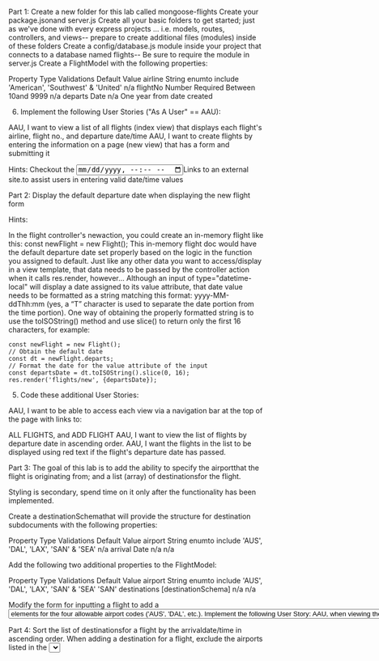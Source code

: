 Part 1:
Create a new folder for this lab called mongoose-flights
Create your package.jsonand server.js
Create all your basic folders to get started; just as we've done with every express projects ... i.e. models, routes, controllers, and views-- prepare to create additional files (modules) inside of these folders
Create a config/database.js module inside your project that connects to a database named flights-- Be sure to require the module in server.js
Create a FlightModel with the following properties:



Property	Type	Validations	Default Value
airline	String	enumto include 'American', 'Southwest' & 'United'	n/a
flightNo	Number	Required
Between 10and 9999	n/a
departs	Date	n/a	One year from date created



6. Implement the following User Stories ("As A User" == AAU):

AAU, I want to view a list of all flights (index view) that displays each flight's airline, flight no., and departure date/time
AAU, I want to create flights by entering the information on a page (new view) that has a form and submitting it



Hints:
Checkout the <input type="datetime-local">Links to an external site.to assist users in entering valid date/time values



Part 2:
Display the default departure date when displaying the new flight form

Hints:

In the flight controller's newaction, you could create an in-memory flight like this:
const newFlight = new Flight();
This in-memory flight doc would have the default departure date set properly based on the logic in the function you assigned to default.
Just like any other data you want to access/display in a view template, that data needs to be passed by the controller action when it calls res.render, however…
Although an input of type="datetime-local" will display a date assigned to its value attribute, that date value needs to be formatted as a string matching this format: yyyy-MM-ddThh:mm (yes, a “T” character is used to separate the date portion from the time portion). One way of obtaining the properly formatted string is to use the toISOString() method and use slice() to return only the first 16 characters, for example:



	const newFlight = new Flight();
	// Obtain the default date
	const dt = newFlight.departs;
	// Format the date for the value attribute of the input
	const departsDate = dt.toISOString().slice(0, 16);
	res.render('flights/new', {departsDate});



5. Code these additional User Stories:

AAU, I want to be able to access each view via a navigation bar at the top of the page with links to:

ALL FLIGHTS, and
ADD FLIGHT
AAU, I want to view the list of flights by departure date in ascending order.
AAU, I want the flights in the list to be displayed using red text if the flight's departure date has passed.
 

Part 3:
The goal of this lab is to add the ability to specify the airportthat the flight is originating from; and a list (array) of destinationsfor the flight.

Styling is secondary, spend time on it only after the functionality has been implemented.

Create a destinationSchemathat will provide the structure for destination subdocuments with the following properties:

 

 

Property	Type	Validations	Default Value
airport	String	enumto include
'AUS', 'DAL', 'LAX', 'SAN' & 'SEA'	n/a
arrival	Date	n/a	n/a
 

 

Add the following two additional properties to the FlightModel:

 

 

Property	Type	Validations	Default Value
airport	String	enumto include
'AUS', 'DAL', 'LAX', 'SAN' & 'SEA'	'SAN'
destinations	[destinationSchema]	n/a	n/a
 

Modify the form for inputting a flight to add a <select name="airport">element to include a value for the new flight document's airportproperty. Ensure that there are <option>elements for the four allowable airport codes ('AUS', 'DAL', etc.).
Implement the following User Story:
AAU, when viewing the list of flights, I want to click on a "detail" link displayed next to each flight to view all of the properties for that flight (showview)
Implement the following User Story:
AAU, when viewing the details page (showview) for a flight, I want to be able to add a destination for that flight, including its arrivaldate/time & one of the established airport codes
Implement the following User Story:
AAU, when viewing the details page (showview) for a flight, I want to see a list of that flight's destinations(airport& arrival)



Part 4:
Sort the list of destinationsfor a flight by the arrivaldate/time in ascending order.
When adding a destination for a flight, exclude the airports listed in the <select>that have already been used by other destinations and/or the flight's airport.
Style the views